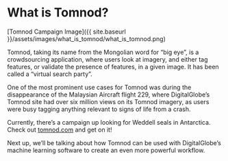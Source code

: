 # What is Tomnod?
[Tomnod Campaign Image]({{ site.baseurl }}/assets/images/what_is_tomnod/what_is_tomnod.png)

Tomnod, taking its name from the Mongolian word for “big eye”, is a crowdsourcing application, where users look at imagery, and either tag features, or validate the presence of features, in a given image. It has been called a “virtual search party”.

One of the most prominent use cases for Tomnod was during the disappearance of the Malaysian Aircraft flight 229, where DigitalGlobe’s Tomnod site had over six million views on its Tomnod imagery, as users were busy tagging anything relevant to signs of life from a crash.

Currently, there’s a campaign up looking for Weddell seals in Antarctica. Check out [tomnod.com](http://www.tomnod.com) and get on it!

Next up, we’ll be talking about how Tomnod can be used with DigitalGlobe’s machine learning software to create an even more powerful workflow.








